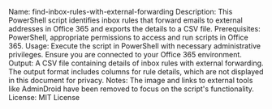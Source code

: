 Name: find-inbox-rules-with-external-forwarding
Description: This PowerShell script identifies inbox rules that forward emails to external addresses in Office 365 and exports the details to a CSV file.
Prerequisites: PowerShell, appropriate permissions to access and run scripts in Office 365.
Usage: Execute the script in PowerShell with necessary administrative privileges. Ensure you are connected to your Office 365 environment.
Output: A CSV file containing details of inbox rules with external forwarding. The output format includes columns for rule details, which are not displayed in this document for privacy.
Notes: The image and links to external tools like AdminDroid have been removed to focus on the script's functionality.
License: MIT License